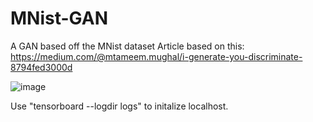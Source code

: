# MNist-GAN
A GAN based off the MNist dataset
Article based on this: https://medium.com/@mtameem.mughal/i-generate-you-discriminate-8794fed3000d

![image](https://user-images.githubusercontent.com/71347283/153926392-ece63932-2f70-43b2-9d9b-2bab8be336ea.png)

Use "tensorboard --logdir logs" to initalize localhost.

